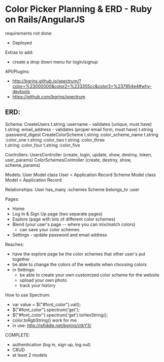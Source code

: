 # Color Picker Planning & ERD - Ruby on Rails/AngularJS

requirements not done:
- Deployed

Extras to add:
- create a drop down menu for login/signup

API/Plugins:
- http://bgrins.github.io/spectrum/?color=%23000000&color2=%233355cc&color3=%237954e4#why-devtools
- https://github.com/bgrins/spectrum

## ERD:
  Schema:
    CreateUsers
      t.string :username - validates (unique, must have)
      t.string :email_address - validates (proper email form, must have)
      t.string :password_digest
    CreateColorScheme
      t.string :color_scheme_name
      t.string :color_one
      t.string :color_two
      t.string :color_three    
      t.string :color_four
      t.string :color_five

  Controllers:
    UsersController (create, login, update, show, destroy, token, user_params)
    ColorSchemesController (create, destroy, show, scheme_params)

  Models:
    User Model
      class User < Application Record
    Scheme Model
      class Model < Application Record

  Relationships:
    User has_many :schemes
    Scheme belongs_to :user

Pages:
- Home
- Log In & Sign Up page (two separate pages)
- Explore (page with lots of different color schemes)
- Blend (your user's page -- where you can mix/match colors)
  - can save your color schemes
- Settings - update password and email address

Reaches:
- have the explore page be the color schemes that other user's put together
- be able to change the colors of the website when choosing colors
- in Settings:
  - be able to create your own customized color scheme for the website
  - upload your own photo
  - track your history

How to use Spectrum:
- var value = $("#font_color").val();
- $("#font_color").spectrum('get');
- $("#font_color").spectrum('get').toHexString();
- color.toRgbString() work for me
- in use: http://jsfiddle.net/bgrins/ctkY3/

COMPLETE:
- authentication (log in, sign up, log out)
- CRUD
- at least 2 models
